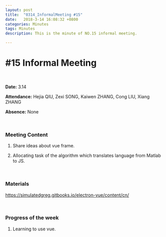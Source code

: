 ```yaml
---
layout: post
title:  "0314_InformalMeeting #15"
date:   2018-3-14 16:08:32 +0800
categories: Minutes
tags: Minutes
description: This is the minute of NO.15 informal meeting.

---
```




# #15 Informal Meeting #

<br>

**Date:** 3.14

**Attendance:** Hejia QIU, Zexi SONG, Kaiwen ZHANG, Cong LIU, Xiang ZHANG

**Absence:** None




<br>

### Meeting Content ###




1. Share ideas about vue frame.

2. Allocating task of the algorithm which translates language from Matlab to JS.







<br>

### Materials ###
https://simulatedgreg.gitbooks.io/electron-vue/content/cn/

<br>

### Progress of the week ###
1. Learning to use vue.
